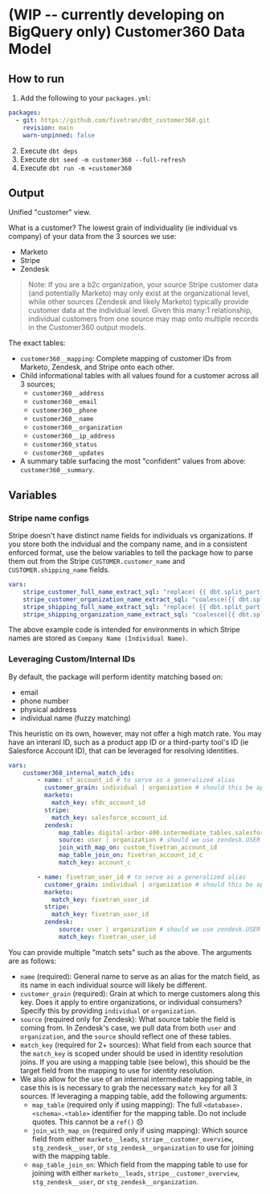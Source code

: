 # (WIP -- currently developing on BigQuery only) Customer360 Data Model

## How to run
1. Add the following to your `packages.yml`:
```yml
packages:
  - git: https://github.com/fivetran/dbt_customer360.git
    revision: main
    warn-unpinned: false
```
2. Execute `dbt deps`
3. Execute `dbt seed -m customer360 --full-refresh`
4. Execute `dbt run -m +customer360`

## Output
Unified "customer" view.

What is a customer? The lowest grain of individuality (ie individual vs company) of your data from the 3 sources we use:
- Marketo
- Stripe
- Zendesk

> Note: If you are a b2c organization, your source Stripe customer data (and potentially Marketo) may only exist at the organizational level, while other sources (Zendesk and likely Marketo) typically provide customer data at the individual level. Given this many:1 relationship, individual customers from one source may map onto multiple records in the Customer360 output models.

The exact tables:
- `customer360__mapping`: Complete mapping of customer IDs from Marketo, Zendesk, and Stripe onto each other.
- Child informational tables with all values found for a customer across all 3 sources;
  - `customer360__address`
  - `customer360__email`
  - `customer360__phone`
  - `customer360__name`
  - `customer360__organization`
  - `customer360__ip_address`
  - `customer360_status`
  - `customer360__updates`
- A summary table surfacing the most "confident" values from above: `customer360__summary`.

## Variables

### Stripe name configs
Stripe doesn't have distinct name fields for individuals vs organizations. If you store both the indvidual and the company name, and in a consistent enforced format, use the below variables to tell the package how to parse them out from the Stripe `CUSTOMER.customer_name` and `CUSTOMER.shipping_name` fields.

```yml
vars:
    stripe_customer_full_name_extract_sql: "replace( {{ dbt.split_part('customer_name', \"' ('\", 2) }}, ')', '')" # How to extract the individual name from `customer_name`
    stripe_customer_organization_name_extract_sql: "coalesce({{ dbt.split_part('customer_name', \"' ('\", 1) }}, customer_name)" # How to extract the company name from `customer_name`
    stripe_shipping_full_name_extract_sql: "replace( {{ dbt.split_part('shipping_name', \"' ('\", 2) }}, ')', '')" # How to extract the individual name from `shipping_name`
    stripe_shipping_organization_name_extract_sql: "coalesce({{ dbt.split_part('shipping_name', \"' ('\", 1) }}, shipping_name)" # How to extract the company name from `shipping_name`
```

The above example code is intended for environments in which Stripe names are stored as `Company Name (Individual Name)`.

### Leveraging Custom/Internal IDs
By default, the package will perform identity matching based on:
- email
- phone number
- physical address
- individual name (fuzzy matching)

This heuristic on its own, however, may not offer a high match rate. You may have an interanl ID, such as a product app ID or a third-party tool's ID (ie Salesforce Account ID), that can be leveraged for resolving identities.

```yml
vars:
    customer360_internal_match_ids:
        - name: sf_account_id # to serve as a generalized alias
          customer_grain: individual | organization # should this be applied at the individual or organizational level? affects joins/filters in our identity resolution logic
          marketo: 
            match_key: sfdc_account_id
          stripe:
            match_key: salesforce_account_id
          zendesk:
              map_table: digital-arbor-400.intermediate_tables.salesforce_to_fivetran_account
              source: user | organization # should we use zendesk.USER or zendesk.ORGANIZATION
              join_with_map_on: custom_fivetran_account_id
              map_table_join_on: fivetran_account_id_c
              match_key: account_c

        - name: fivetran_user_id # to serve as a generalized alias
          customer_grain: individual | organization # should this be applied at the individual or organizational level? affects joins/filters in our identity resolution logic
          marketo: 
            match_key: fivetran_user_id
          stripe:
            match_key: fivetran_user_id
          zendesk:
              source: user | organization # should we use zendesk.USER or zendesk.ORGANIZATION
              match_key: fivetran_user_id
```

You can provide multiple "match sets" such as the above. The arguments are as follows:
- `name` (required): General name to serve as an alias for the match field, as its name in each individual source will likely be different.
- `customer_grain` (required): Grain at which to merge customers along this key. Does it apply to entire organizations, or individual consumers? Specify this by providing `individual` or `organization`.
- `source` (required only for Zendesk): What source table the field is coming from. In Zendesk's case, we pull data from both `user` and `organization`, and the `source` should reflect one of these tables.
- `match_key` (required for 2+ sources): What field from each source that the `match_key` is scoped under should be used in identity resolution joins. If you are using a mapping table (see below), this should be the target field from the mapping to use for identity resolution.
- We also allow for the use of an internal intermediate mapping table, in case this is is necessary to grab the necessary `match_key` for all 3 sources. If leveraging a mapping table, add the following arguments:
  - `map_table` (required only if using mapping): The full `<database>.<schema>.<table>` identifier for the mapping table. Do not include quotes. This cannot be a `ref()` :disappointed:
  - `join_with_map_on` (required only if using mapping): Which source field from either `marketo__leads`, `stripe__customer_overview`, `stg_zendesk__user`, or `stg_zendesk__organization` to use for joining with the mapping table.
  - `map_table_join_on`: Which field from the mapping table to use for joining with either `marketo__leads`, `stripe__customer_overview`, `stg_zendesk__user`, or `stg_zendesk__organization`.